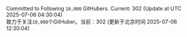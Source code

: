 Committed to Following `10,000` GitHubers. Current: <!-- FOLLOWING_COUNT -->302<!-- FOLLOWING_COUNT --> (Update at UTC <!-- LAST_UPDATED -->2025-07-06 04:30:04<!-- LAST_UPDATED -->)<br>
致力于关注`10,000`个GitHuber。当前：<!-- FOLLOWING_COUNT -->302<!-- FOLLOWING_COUNT --> (更新于北京时间 <!-- LAST_UPDATED_CST -->2025-07-06 12:30:04<!-- LAST_UPDATED_CST -->)
